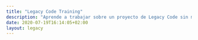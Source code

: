 ```yaml
---
title: "Legacy Code Training"
description: "Aprende a trabajar sobre un proyecto de Legacy Code sin miedo a romper todo el sistema."
date: 2020-07-19T16:14:05+02:00
layout: legacy
---
```

